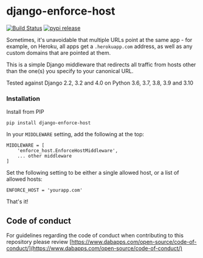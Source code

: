 django-enforce-host
===================

[![Build Status](https://travis-ci.org/dabapps/django-enforce-host.svg)](https://travis-ci.org/dabapps/django-enforce-host)
[![pypi release](https://img.shields.io/pypi/v/django-enforce-host.svg)](https://pypi.python.org/pypi/django-enforce-host)

Sometimes, it's unavoidable that multiple URLs point at the same app - for example, on Heroku, all apps get a `.herokuapp.com` address, as well as any custom domains that are pointed at them.

This is a simple Django middleware that redirects all traffic from hosts other than the one(s) you specify to your canonical URL.

Tested against Django 2.2, 3.2 and 4.0 on Python 3.6, 3.7, 3.8, 3.9 and 3.10

### Installation

Install from PIP

    pip install django-enforce-host

In your `MIDDLEWARE` setting, add the following at the top:

    MIDDLEWARE = [
        'enforce_host.EnforceHostMiddleware',
        ... other middleware
    ]

Set the following setting to be either a single allowed host, or a list of allowed hosts:

    ENFORCE_HOST = 'yourapp.com'

That's it!

## Code of conduct

For guidelines regarding the code of conduct when contributing to this repository please review [https://www.dabapps.com/open-source/code-of-conduct/](https://www.dabapps.com/open-source/code-of-conduct/)

